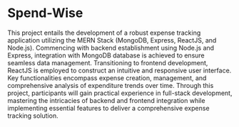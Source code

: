 # Spend-Wise

This project entails the development of a robust expense tracking application utilizing the MERN 
Stack (MongoDB, Express, ReactJS, and Node.js). Commencing with backend establishment 
using Node.js and Express, integration with MongoDB database is achieved 
to ensure seamless data management. Transitioning to frontend development, ReactJS is 
employed to construct an intuitive and responsive user interface. Key functionalities encompass 
expense creation, management, and comprehensive analysis of expenditure trends over time. 
Through this project, participants will gain practical experience in full-stack development, 
mastering the intricacies of backend and frontend integration while implementing essential 
features to deliver a comprehensive expense tracking solution.
